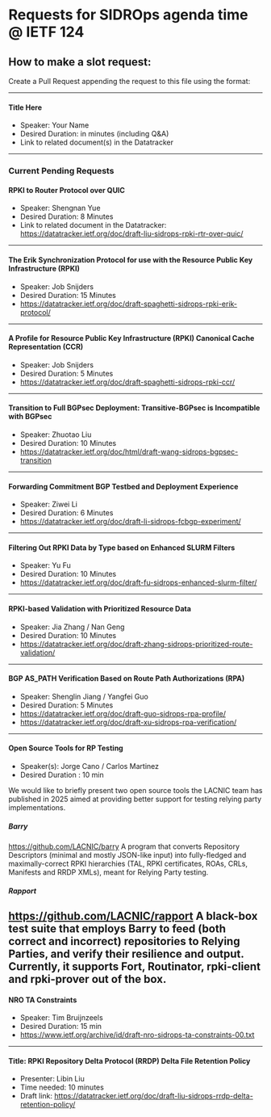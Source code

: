 # Requests for SIDROps agenda time @ IETF 124

## How to make a slot request:

Create a Pull Request appending the request to this file using the format:

---
#### Title Here
- Speaker: Your Name
- Desired Duration: in minutes (including Q&A)
- Link to related document(s) in the Datatracker 
---

### Current Pending Requests

#### RPKI to Router Protocol over QUIC
- Speaker: Shengnan Yue 
- Desired Duration: 8 Minutes
- Link to related document in the Datatracker:  https://datatracker.ietf.org/doc/draft-liu-sidrops-rpki-rtr-over-quic/

---
#### The Erik Synchronization Protocol for use with the Resource Public Key Infrastructure (RPKI)
- Speaker: Job Snijders
- Desired Duration: 15 Minutes
- https://datatracker.ietf.org/doc/draft-spaghetti-sidrops-rpki-erik-protocol/

---
#### A Profile for Resource Public Key Infrastructure (RPKI) Canonical Cache Representation (CCR)
- Speaker: Job Snijders
- Desired Duration: 5 Minutes
- https://datatracker.ietf.org/doc/draft-spaghetti-sidrops-rpki-ccr/

---
#### Transition to Full BGPsec Deployment: Transitive-BGPsec is Incompatible with BGPsec
- Speaker: Zhuotao Liu
- Desired Duration: 10 Minutes
- https://datatracker.ietf.org/doc/html/draft-wang-sidrops-bgpsec-transition

---
#### Forwarding Commitment BGP Testbed and Deployment Experience
- Speaker: Ziwei Li
- Desired Duration: 6 Minutes
- https://datatracker.ietf.org/doc/draft-li-sidrops-fcbgp-experiment/ 

---
#### Filtering Out RPKI Data by Type based on Enhanced SLURM Filters
- Speaker: Yu Fu
- Desired Duration: 10 Minutes
- https://datatracker.ietf.org/doc/draft-fu-sidrops-enhanced-slurm-filter/

---
#### RPKI-based Validation with Prioritized Resource Data
- Speaker: Jia Zhang / Nan Geng
- Desired Duration: 10 Minutes
- https://datatracker.ietf.org/doc/draft-zhang-sidrops-prioritized-route-validation/

---
#### BGP AS_PATH Verification Based on Route Path Authorizations (RPA)
- Speaker: Shenglin Jiang / Yangfei Guo
- Desired Duration: 5 Minutes
- https://datatracker.ietf.org/doc/draft-guo-sidrops-rpa-profile/
- https://datatracker.ietf.org/doc/draft-xu-sidrops-rpa-verification/

---
#### Open Source Tools for RP Testing

- Speaker(s): Jorge Cano / Carlos Martinez
- Desired Duration : 10 min

We would like to briefly present two open source tools the LACNIC team has published in 2025 aimed at providing better support for testing relying party implementations.

##### Barry
https://github.com/LACNIC/barry
A program that converts Repository Descriptors (minimal and mostly JSON-like input) into fully-fledged and maximally-correct RPKI hierarchies (TAL, RPKI certificates, ROAs, CRLs, Manifests and RRDP XMLs), meant for Relying Party testing.
  
##### Rapport
  https://github.com/LACNIC/rapport 
  A black-box test suite that employs Barry to feed (both correct and incorrect) repositories to Relying Parties, and verify their resilience and output.
  Currently, it supports Fort, Routinator, rpki-client and rpki-prover out of the box.
---
#### NRO TA Constraints

- Speaker: Tim Bruijnzeels
- Desired Duration: 15 min
- https://www.ietf.org/archive/id/draft-nro-sidrops-ta-constraints-00.txt
---

#### Title: RPKI Repository Delta Protocol (RRDP) Delta File Retention Policy
- Presenter: Libin Liu
- Time needed: 10 minutes
- Draft link: https://datatracker.ietf.org/doc/draft-liu-sidrops-rrdp-delta-retention-policy/

